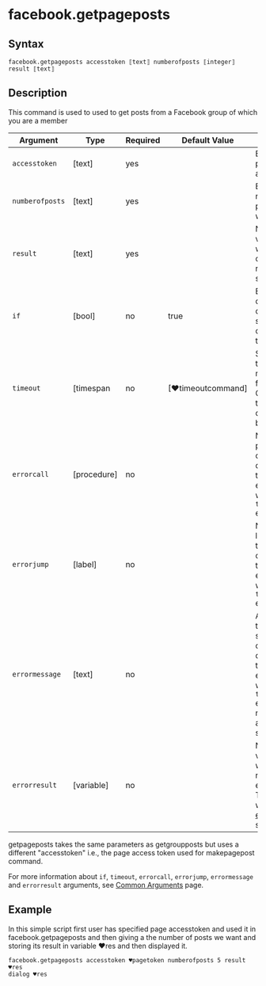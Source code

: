 # facebook.getpageposts

## Syntax

```G1ANT
facebook.getpageposts accesstoken ⟦text⟧ numberofposts ⟦integer⟧ result ⟦text⟧
```

## Description

This command is used to used to get posts from a Facebook group of which you are a member

| Argument | Type | Required | Default Value | Description |
| -------- | ---- | -------- | ------------- | ----------- |
| `accesstoken`          | [text]     |yes       |                                                             |Enter the page accesstoken           |
|  `numberofposts`             | [text]     |yes    |                                                            |Enter the number of posts you want    |
| `result`           | [text]     |yes       |                                                             |Name of a variable where the command's result will be stored   |
| `if`             | [bool]     | no       | true                                                        | Executes the command only if a specified condition is true   |
| `timeout`        | [timespan  | no       | [♥timeoutcommand]| Specifies time in milliseconds for G1ANT.Robot to wait for the command to be executed |
| `errorcall`      | [procedure]| no       |                                                             | Name of a procedure to call when the command throws an exception or when a given `timeout` expires |
| `errorjump`      | [label]    | no       |                                                             | Name of the label to jump to when the command throws an exception or when a given `timeout` expires |
| `errormessage`   | [text]     | no       |                                                             | A message that will be shown in case the command throws an exception or when a given `timeout` expires, and no `errorjump` argument is specified |
| `errorresult`    | [variable] | no       |                                                             | Name of a variable that will store the returned exception. The variable will be of [error](https://manual.g1ant.com/link/G1ANT.Language/G1ANT.Language/Structures/ErrorStructure.md) structure  |

getpageposts takes the same parameters as getgroupposts but uses a different "accesstoken" i.e., the page access token used for makepagepost command.

For more information about `if`, `timeout`, `errorcall`, `errorjump`, `errormessage` and `errorresult` arguments, see [Common Arguments](https://manual.g1ant.com/link/G1ANT.Manual/appendices/common-arguments.md) page.

## Example

In this simple script first user has specified page accesstoken and used it in facebook.getpageposts and then giving a the number of posts we want and storing its result in variable ♥res and then displayed it.

```G1ANT
facebook.getpageposts accesstoken ♥pagetoken numberofposts 5 result ♥res
dialog ♥res

```

